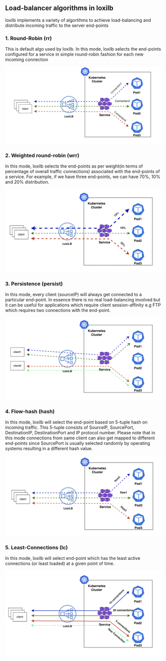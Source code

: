 ## Load-balancer algorithms in loxilb 

loxilb implements a variety of algortihms to achieve load-balancing and distribute incoming traffic to the server end-points 

### 1. Round-Robin (rr)

This is default algo used by loxilb. In this mode, loxilb selects the end-points configured for a service in simple round-robin fashion for each new incoming connection

![round](photos/rr-algo.png)    

### 2. Weighted round-robin (wrr)

In this mode, loxilb selects the end-points as per weight(in terms of percentage of overall traffic connections) associated with the end-points of a service. For example, if we have three end-points, we can have 70%, 10% and 20% distribution.    

![weighted](photos/wrr-algo.png)

### 3. Persistence (persist)  

In this mode, every client (sourceIP) will always get connected to a particular end-point. In essence there is no real load-balancing involved but it can be useful for applications which require client session-affinity e.g FTP which requires two connections with the end-point.   

![persistent](photos/persist-algo.png)

### 4. Flow-hash (hash)

In this mode, loxilb will select the end-point based on 5-tuple hash on incoming traffic. This 5-tuple consists of SourceIP, SourcePort, DestinationIP, DestinationPort and IP protocol number. Please note that in this mode connections from same client can also get mapped to different end-points since SourcePort is usually selected randomly by operating systems resulting in a different hash value.  

![hash](photos/hash-algo.png)

### 5. Least-Connections (lc)

In this mode, loxilb will select end-point which has the least active connections (or least loaded) at a given point of time.   

![lc](photos/lc-algo.png)





